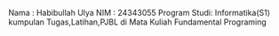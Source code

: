 Nama : Habibullah Ulya
NIM  : 24343055
Program Studi: Informatika(S1)
kumpulan Tugas,Latihan,PJBL di Mata Kuliah Fundamental Programing
